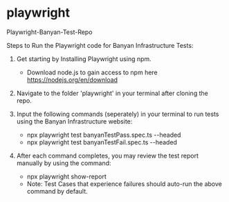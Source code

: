 # playwright
 Playwright-Banyan-Test-Repo

 Steps to Run the Playwright code for Banyan Infrastructure Tests:
1. Get starting by Installing Playwright using npm.
    - Download node.js to gain access to npm here https://nodejs.org/en/download
2. Navigate to the folder 'playwright' in your terminal after cloning the repo.
3. Input the following commands (seperately) in your terminal to run tests using the Banyan Infrastructure website: 
    - npx playwright test banyanTestPass.spec.ts --headed
    - npx playwright test banyanTestFail.spec.ts --headed
      
4. After each command completes, you may review the test report manually by using the command:
    - npx playwright show-report
    - Note: Test Cases that experience failures should auto-run the above command by default. 





